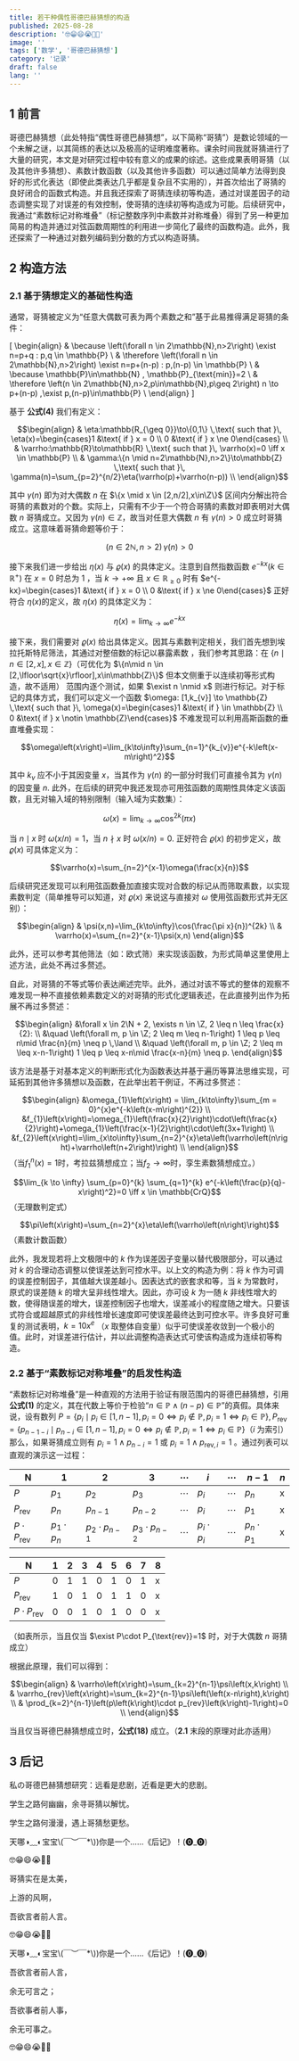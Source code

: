 ```yaml
---
title: 若干种偶性哥德巴赫猜想的构造
published: 2025-08-28
description: '🤓😁😄😭🐷🤡'
image: ''
tags: ['数学', '哥德巴赫猜想']
category: '记录'
draft: false 
lang: ''
---
```


## 1 前言

哥德巴赫猜想（此处特指“偶性哥德巴赫猜想”，以下简称“哥猜”）是数论领域的一个未解之谜，以其简练的表达以及极高的证明难度著称。课余时间我就哥猜进行了大量的研究，本文是对研究过程中较有意义的成果的综述。这些成果表明哥猜（以及其他许多猜想）、素数计数函数（以及其他许多函数）可以通过简单方法得到良好的形式化表达（即使此类表达几乎都是复杂且不实用的），并首次给出了哥猜的良好闭合的函数式构造。并且我还探索了哥猜连续初等构造，通过对误差因子的动态调整实现了对误差的有效控制，使哥猜的连续初等构造成为可能。后续研究中，我通过“素数标记对称堆叠”（标记整数序列中素数并对称堆叠）得到了另一种更加简易的构造并通过对弦函数周期性的利用进一步简化了最终的函数构造。此外，我还探索了一种通过对数列编码到分数的方式以构造哥猜。

## 2 构造方法

### 2.1 基于猜想定义的基础性构造

通常，哥猜被定义为“任意大偶数可表为两个素数之和”基于此易推得满足哥猜的条件：

\[ \begin{align}
& \because \left(\forall n \in 2\mathbb{N},n>2\right) \exist n=p+q : p,q \in \mathbb{P} \\
& \therefore \left(\forall n \in 2\mathbb{N},n>2\right) \exist n=p+(n-p) : p,(n-p) \in \mathbb{P} \\
& \because \mathbb{P}\in\mathbb{N} , \mathbb{P}_{\text{min}}=2 \\
& \therefore \left(n \in 2\mathbb{N},n>2,p\in\mathbb{N},p\geq 2\right) n \to p+(n-p) \,\exist p,(n-p)\in\mathbb{P} \\
\end{align} \]

基于 **公式(4)** 我们有定义：

$$\begin{align}
& \eta:\mathbb{R_{\geq 0}}\to\{0,1\} \,\text{ such that }\, \eta(x)=\begin{cases}1 &\text{ if } x = 0 \\ 0 &\text{ if } x \ne 0\end{cases} \\
& \varrho:\mathbb{R}\to\mathbb{R} \,\text{ such that }\, \varrho(x)=0 \iff x \in \mathbb{P} \\
& \gamma:\{n \mid n=2\mathbb{N},n>2\}\to\mathbb{Z} \,\text{ such that }\, \gamma(n)=\sum_{p=2}^{n/2}\eta(\varrho(p)+\varrho(n-p)) \\
\end{align}$$

其中 $\gamma(n)$ 即为对大偶数 $n$ 在 $\{x \mid x \in [2,n/2],x\in\Z\}$ 区间内分解出符合哥猜的素数对的个数。实际上，只需有不少于一个符合哥猜的素数对即表明对大偶数 $n$ 哥猜成立。又因为 $\gamma(n) \in \mathbb{Z}$，故当对任意大偶数 $n$ 有 $\gamma(n) > 0$ 成立时哥猜成立。这意味着哥猜命题等价于：

$$(n \in 2\mathbb{N},n>2)\,\gamma(n)>0$$

接下来我们进一步给出 $\eta(x)$ 与 $\varrho(x)$ 的具体定义。注意到自然指数函数 $e^{-kx}(k\in\mathbb{R}^{+})$ 在 $x=0$ 时总为 $1$ ，当 $k\to+\infty$ 且 $x\in\mathbb{R}_{\geq 0}$ 时有 $e^{-kx}=\begin{cases}1 &\text{ if } x = 0 \\ 0 &\text{ if } x \ne 0\end{cases}$ 正好符合 $\eta(x)$的定义，故 $\eta(x)$ 的具体定义为：

$$\eta(x)=\lim_{k\to\infty}e^{-kx}$$

接下来，我们需要对 $\varrho(x)$ 给出具体定义。因其与素数判定相关，我们首先想到埃拉托斯特尼筛法，其通过对整倍数的标记以暴露素数 ，我们参考其思路：在 $\{n\mid n \in [2,x],x\in\mathbb{Z}\}$（可优化为 $\{n\mid n \in [2,\lfloor\sqrt{x}\rfloor],x\in\mathbb{Z}\}$ 但本文侧重于以连续初等形式构造，故不适用） 范围内逐个测试，如果 $\exist n \nmid x$ 则进行标记。对于标记的具体方式，我们可以定义一个函数 $\omega: [1,k_{v}] \to \mathbb{Z} \,\text{ such that }\, \omega(x)=\begin{cases}1 &\text{ if } \in \mathbb{Z} \\ 0 &\text{ if } x \notin \mathbb{Z}\end{cases}$ 不难发现可以利用高斯函数的垂直堆叠实现：

$$\omega\left(x\right)=\lim_{k\to\infty}\sum_{n=1}^{k_{v}}e^{-k\left(x-m\right)^2}$$

其中 $k_{v}$ 应不小于其因变量 $x$，当其作为 $\gamma(n)$ 的一部分时我们可直接令其为 $\gamma(n)$ 的因变量 $n$. 此外，在后续的研究中我还发现亦可用弦函数的周期性具体定义该函数，且无对输入域的特别限制（输入域为实数集）：

$$\omega(x)=\lim_{k\to\infty}\cos^{2k}(\pi x)$$

当 $n \mid x$ 时 $\omega(x/n)=1$，当 $n \nmid x$ 时 $\omega(x/n)=0$. 正好符合 $\varrho(x)$ 的初步定义，故 $\varrho(x)$ 可具体定义为：

$$\varrho(x)=\sum_{n=2}^{x-1}\omega(\frac{x}{n})$$

后续研究还发现可以利用弦函数叠加直接实现对合数的标记从而筛取素数，以实现素数判定（简单推导可以知道，对 $\varrho(x)$ 来说这与直接对 $\omega$ 使用弦函数形式并无区别）：

$$\begin{align}
& \psi(x,n)=\lim_{k\to\infty}\cos(\frac{\pi x}{n})^{2k} \\
& \varrho(x)=\sum_{n=2}^{x-1}\psi(x,n)
\end{align}$$

此外，还可以参考其他筛法（如：欧式筛）来实现该函数，为形式简单这里使用上述方法，此处不再过多赘述。

自此，对哥猜的不等式等价表达阐述完毕。此外，通过对该不等式的整体的观察不难发现一种不直接依赖素数定义的对哥猜的形式化逻辑表述，在此直接列出作为拓展不再过多赘述：

$$\begin{align}
&\forall x \in 2\N + 2, \exists n \in \Z, 2 \leq n \leq \frac{x}{2}: \\
&\quad \left(\forall m, p \in \Z; 2 \leq m \leq n-1\right) 1 \leq p \leq n\mid \frac{n}{m} \neq p \,\land \\
&\quad \left(\forall m, p \in \Z; 2 \leq m \leq x-n-1\right) 1 \leq p \leq x-n\mid \frac{x-n}{m} \neq p.
\end{align}$$

该方法是基于对基本定义的判断形式化为函数表达并基于遍历等算法思维实现，可延拓到其他许多猜想以及函数，在此举出若干例证，不再过多赘述：

$$\begin{align}
&\omega_{1}\left(x\right) = \lim_{k\to\infty}\sum_{m = 0}^{x}e^{-k\left(x-m\right)^{2}} \\
&f_{1}\left(x\right)=\omega_{1}\left(\frac{x}{2}\right)\cdot\left(\frac{x}{2}\right)+\omega_{1}\left(\frac{x-1}{2}\right)\cdot\left(3x+1\right) \\
&f_{2}\left(x\right)=\lim_{x\to\infty}\sum_{n=2}^{x}\eta\left(\varrho\left(n\right)+\varrho\left(n+2\right)\right) \\
\end{align}$$
（当$f_1^{n}\left(x\right)=1$时，考拉兹猜想成立；当$f_{2}\to\infty$时，孪生素数猜想成立。）

$$\lim_{k \to \infty} \sum_{p=0}^{k} \sum_{q=1}^{k} e^{-k\left(\frac{p}{q}-x\right)^2}=0 \iff x \in \mathbb{CrQ}$$
（无理数判定式）

$$\pi\left(x\right)=\sum_{n=2}^{x}\eta\left(\varrho\left(n\right)\right)$$
（素数计数函数）

此外，我发现若将上文极限中的 $k$ 作为误差因子变量以替代极限部分，可以通过对 $k$ 的合理动态调整以使误差达到可控水平。以上文的构造为例：将 $k$ 作为可调的误差控制因子，其值越大误差越小。因表达式的嵌套求和等，当 $k$ 为常数时，原式的误差随 $k$ 的增大呈非线性增大。因此，亦可设 $k$ 为一随 $k$ 非线性增大的数，使得随误差的增大，误差控制因子也增大，误差减小的程度随之增大。只要该式符合或超越原式的非线性增长速度即可使误差最终达到可控水平。许多良好可重复的测试表明，$k=10x^{e}$ （$x$ 取整体自变量）似乎可使误差收敛到一个极小的值。此时，对误差进行估计，并以此调整构造表达式可使该构造成为连续初等构造。

### 2.2 基于“素数标记对称堆叠”的启发性构造

“素数标记对称堆叠”是一种直观的方法用于验证有限范围内的哥德巴赫猜想，引用 **公式(1)** 的定义，其在代数上等价于检验“$n\in\mathbb{P} \land (n-p)\in\mathbb{P}$”的真假。具体来说，设有数列 $P=\{p_{i} \mid p_{i} \in [1,n-1], p_{i}=0 \iff p_{i}\notin\mathbb{P}, p_{i}=1 \iff p_{i}\in\mathbb{P}\}, P_{\text{rev}}=\{p_{n-1-i} \mid p_{n-i} \in [1,n-1], p_{i}=0 \iff p_{i}\notin\mathbb{P}, p_{i}=1 \iff p_{i}\in\mathbb{P}\}$（$i$ 为索引）那么，如果哥猜成立则有 $p_{i}=1 \land p_{n-i}=1$ 或 $p_{i}=1 \land p_{\text{rev},i}=1$ 。通过列表可以直观的演示这一过程：

|  N  |  1  |  2  |  3  |  $\cdots$  |  $i$  |  $\cdots$  |  $n-1$  |  $n$  |
| --- | --- | --- | --- | --- | --- | --- | --- | --- |
| $P$ |  $p_{1}$  |  $p_{2}$  |  $p_{3}$  |  $\cdots$  |  $p_{i}$  |  $\cdots$  |  $p_{n}$  |  x  |
| $P_{\text{rev}}$|  $p_{n}$  |  $p_{n-1}$  |  $p_{n-2}$  |   $\cdots$  |  $p_{i}$  |  $\cdots$  |  $p_{1}$  |  x  |
| $P\cdot P_{\text{rev}}$|  $p_{1}\cdot p_{n}$  |  $p_{2}\cdot p_{n-1}$  |  $p_{3}\cdot p_{n-2}$  |   $\cdots$  |  $p_{i}\cdot p_{i}$  |  $\cdots$  |  $p_{n}\cdot p_{1}$  |  x  |

|  N  |  1  |  2  |  3  |  4  |  5  |  6  |  7  |  8  |
| --- | --- | --- | --- | --- | --- | --- | --- | --- |
| $P$ |  0  |  1  |  1  |  0  |  1  |  0  |  1  |  x  |
| $P_{\text{rev}}$|  1  |  0  |  1  |  0  |  1  |  1  |  0  |  x  |
|$P\cdot P_{\text{rev}}$|  0  |  0  |  1  |  0  |  1  |  0  |  0  |  x  |

（如表所示，当且仅当 $\exist P\cdot P_{\text{rev}}=1$ 时，对于大偶数 $n$ 哥猜成立）

根据此原理，我们可以得到：

$$\begin{align}
& \varrho\left(x\right)=\sum_{k=2}^{n-1}\psi\left(x,k\right) \\
& \varrho_{rev}\left(x\right)=\sum_{k=2}^{n-1}\psi\left(\left(x-n\right),k\right) \\
& \prod_{k=2}^{n-1}\left(p\left(k\right)\cdot p_{rev}\left(k\right)-1\right)=0 \\
\end{align}$$

当且仅当哥德巴赫猜想成立时，**公式(18)** 成立。（**2.1** 末段的原理对此亦适用）

## 3 后记

私の哥德巴赫猜想研究：远看是悲剧，近看是更大的悲剧。

学生之路何幽幽，余寻哥猜以解忧。

学生之路何漫漫，遇上哥猜愁更愁。

天哪◑﹏◐宝宝\\(￣︶￣*\\))你是一个……《后记》！(⓿_⓿)

🤓😁😄😭🐷🤡

哥猜实在是太美，

上游的风啊，

吾欲言者前人言。

🤓😁😄😭🐷🤡

天哪◑﹏◐宝宝\\(￣︶￣*\\))你是一个……《后记》！(⓿_⓿)

吾欲言者前人言，

余无可言之；

吾欲事者前人事，

余无可事之。

🤓😁😄😭🐷🤡
